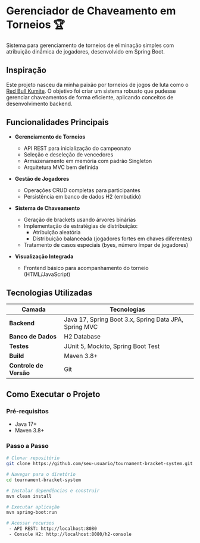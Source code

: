 # Gerenciador de Chaveamento em Torneios 🏆

Sistema para gerenciamento de torneios de eliminação simples com atribuição dinâmica de jogadores, desenvolvido em Spring Boot.

## Inspiração

Este projeto nasceu da minha paixão por torneios de jogos de luta como o [Red Bull Kumite](https://liquipedia.net/fighters/Red_Bull_Kumite/2025). O objetivo foi criar um sistema robusto que pudesse gerenciar chaveamentos de forma eficiente, aplicando conceitos de desenvolvimento backend.

## Funcionalidades Principais

- **Gerenciamento de Torneios**
  - API REST para inicialização do campeonato
  - Seleção e deseleção de vencedores
  - Armazenamento em memória com padrão Singleton
  - Arquitetura MVC bem definida

- **Gestão de Jogadores**
  - Operações CRUD completas para participantes
  - Persistência em banco de dados H2 (embutido)

- **Sistema de Chaveamento**
  - Geração de brackets usando árvores binárias
  - Implementação de estratégias de distribuição:
    - Atribuição aleatória
    - Distribuição balanceada (jogadores fortes em chaves diferentes)
  - Tratamento de casos especiais (byes, número ímpar de jogadores)

- **Visualização Integrada**
  - Frontend básico para acompanhamento do torneio (HTML/JavaScript)

## Tecnologias Utilizadas

| Camada           | Tecnologias                                                                 |
|------------------|-----------------------------------------------------------------------------|
| **Backend**      | Java 17, Spring Boot 3.x, Spring Data JPA, Spring MVC                       |
| **Banco de Dados**| H2 Database 	                                                        |
| **Testes**       | JUnit 5, Mockito, Spring Boot Test                                         |
| **Build**        | Maven 3.8+                                                                 |
| **Controle de Versão** | Git                                                                       |

## Como Executar o Projeto

### Pré-requisitos
- Java 17+
- Maven 3.8+

### Passo a Passo
```bash
# Clonar repositório
git clone https://github.com/seu-usuario/tournament-bracket-system.git

# Navegar para o diretório
cd tournament-bracket-system

# Instalar dependências e construir
mvn clean install

# Executar aplicação
mvn spring-boot:run

# Acessar recursos
 - API REST: http://localhost:8080
 - Console H2: http://localhost:8080/h2-console
